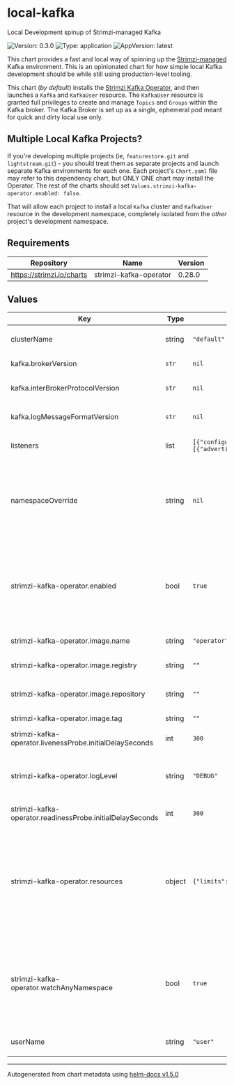 # local-kafka

Local Development spinup of Strimzi-managed Kafka

![Version: 0.3.0](https://img.shields.io/badge/Version-0.3.0-informational?style=flat-square) ![Type: application](https://img.shields.io/badge/Type-application-informational?style=flat-square) ![AppVersion: latest](https://img.shields.io/badge/AppVersion-latest-informational?style=flat-square)

[strimzi_op]: https://github.com/strimzi/strimzi-kafka-operator

This chart provides a fast and local way of spinning up the
[Strimzi-managed][strimzi_op] Kafka environment. This is an opinionated chart
for how simple local Kafka development should be while still using
production-level tooling.

This chart (_by default_) installs the [Strimzi Kafka Operator][strimzi_op],
and then launches a `Kafka` and `KafkaUser` resource. The `KafkaUser` resource
is granted full privileges to create and manage `Topics` and `Groups` within
the Kafka broker. The Kafka Broker is set up as a single, ephemeral pod meant
for quick and dirty local use only.

## Multiple Local Kafka Projects?

If you're developing multiple projects (ie, `featurestore.git` and
`lightstream.git`) - you should treat them as separate projects and launch
separate Kafka environments for each one. Each project's `Chart.yaml` file may
refer to this dependency chart, but ONLY ONE chart may install the Operator.
The rest of the charts should set `Values.strimzi-kafka-operator.enabled:
false`.

That will allow each project to install a local `Kafka` cluster and `KafkaUser`
resource in the development namespace, completely isolated from the _other_
project's development namespace.

## Requirements

| Repository | Name | Version |
|------------|------|---------|
| https://strimzi.io/charts | strimzi-kafka-operator | 0.28.0 |

## Values

| Key | Type | Default | Description |
|-----|------|---------|-------------|
| clusterName | string | `"default"` | Set the name of the Kafka Cluster that is created for local development |
| kafka.brokerVersion | `str` | `nil` | Optional version of Kafka to install (eg, `2.8.0`) |
| kafka.interBrokerProtocolVersion | `str` | `nil` | Optional value for the inter.broker.protocol.version property (eg. `2.8`) |
| kafka.logMessageFormatVersion | `str` | `nil` | Optional value for the log.message.format.version property (eg, `2.7`) |
| listeners | list | `[{"configuration":{"brokers":[{"advertisedHost":"127.0.0.1","broker":0,"nodePort":32000}]},"name":"external","port":9094,"tls":false,"type":"nodeport"}]` | Additional configurable listeners for connecting to brokers. |
| namespaceOverride | string | `nil` | Optionally force the namespace that the resources in this stack are launched in. Without this, the default namespace that the Helm chart is being put into is used. It is recommended to keep this empty. |
| strimzi-kafka-operator.enabled | bool | `true` | Set to `false` to intentionally disable installation of the Operator. This is useful if you are running this stack in a local dev environment where you might have multiple Kafka environments, and are already running the Strimzi operator. |
| strimzi-kafka-operator.image.name | string | `"operator"` | (`str`) Cluster Operator image name |
| strimzi-kafka-operator.image.registry | string | `""` | (`str`) Override default Cluster Operator image registry |
| strimzi-kafka-operator.image.repository | string | `""` | (`str`) Override default Cluster Operator image repository |
| strimzi-kafka-operator.image.tag | string | `""` | (`str`) Override default Cluster Operator image tag |
| strimzi-kafka-operator.livenessProbe.initialDelaySeconds | int | `300` |  |
| strimzi-kafka-operator.logLevel | string | `"DEBUG"` | Run the Operator in a pretty verbose mode - allowing developers to more easily understand if there are any problems with the operator installation or its behavior. |
| strimzi-kafka-operator.readinessProbe.initialDelaySeconds | int | `300` |  |
| strimzi-kafka-operator.resources | object | `{"limits":{"cpu":"200m","memory":"384Mi"},"requests":{"cpu":0,"memory":"0Mi"}}` | Reconfigure the default resource requirements here so that the "requests" are as low as possible for memory (so we're not allocating any more memory than we absolutely must), and explicitly limit the CPU performance of the pod so that it cannot take priority over the other pods that developers are working on. |
| strimzi-kafka-operator.watchAnyNamespace | bool | `true` | Because you can only install one Strimzi Operator helm chart in a cluster, we might as well set this to True. This allows the chart to be re-used (with `strimzi-kafka-operator.enabled: false`) by other local development projects. |
| userName | string | `"user"` | Set the name of the KafkaUser that is created for local development |

----------------------------------------------
Autogenerated from chart metadata using [helm-docs v1.5.0](https://github.com/norwoodj/helm-docs/releases/v1.5.0)
